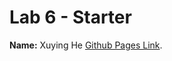 # Lab 6 - Starter
**Name:** Xuying He
[Github Pages Link](https://pika-chu11.github.io/CSE110-Lab6_Starter/).
